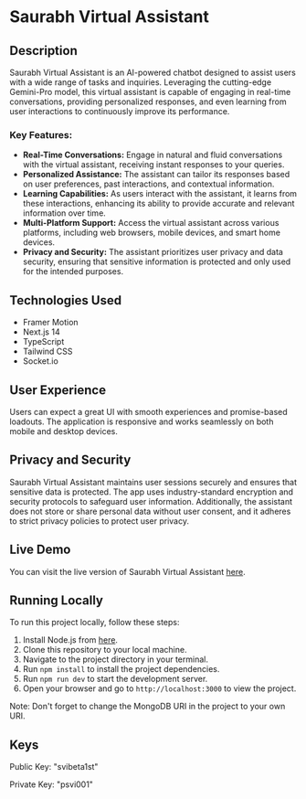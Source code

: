 # Saurabh Virtual Assistant

## Description

Saurabh Virtual Assistant is an AI-powered chatbot designed to assist users with a wide range of tasks and inquiries. Leveraging the cutting-edge Gemini-Pro model, this virtual assistant is capable of engaging in real-time conversations, providing personalized responses, and even learning from user interactions to continuously improve its performance.

### Key Features:

- **Real-Time Conversations:** Engage in natural and fluid conversations with the virtual assistant, receiving instant responses to your queries.
- **Personalized Assistance:** The assistant can tailor its responses based on user preferences, past interactions, and contextual information.
- **Learning Capabilities:** As users interact with the assistant, it learns from these interactions, enhancing its ability to provide accurate and relevant information over time.
- **Multi-Platform Support:** Access the virtual assistant across various platforms, including web browsers, mobile devices, and smart home devices.
- **Privacy and Security:** The assistant prioritizes user privacy and data security, ensuring that sensitive information is protected and only used for the intended purposes.

## Technologies Used

- Framer Motion
- Next.js 14
- TypeScript
- Tailwind CSS
- Socket.io

## User Experience

Users can expect a great UI with smooth experiences and promise-based loadouts. The application is responsive and works seamlessly on both mobile and desktop devices.

## Privacy and Security

Saurabh Virtual Assistant maintains user sessions securely and ensures that sensitive data is protected. The app uses industry-standard encryption and security protocols to safeguard user information. Additionally, the assistant does not store or share personal data without user consent, and it adheres to strict privacy policies to protect user privacy.

## Live Demo

You can visit the live version of Saurabh Virtual Assistant [here](https://saurabhsvi.vercel.app/).

## Running Locally

To run this project locally, follow these steps:

1. Install Node.js from [here](https://nodejs.org/).
2. Clone this repository to your local machine.
3. Navigate to the project directory in your terminal.
4. Run `npm install` to install the project dependencies.
5. Run `npm run dev` to start the development server.
6. Open your browser and go to `http://localhost:3000` to view the project.

Note: Don't forget to change the MongoDB URI in the project to your own URI.

## Keys

Public Key: "svibeta1st"

Private Key: "psvi001"
